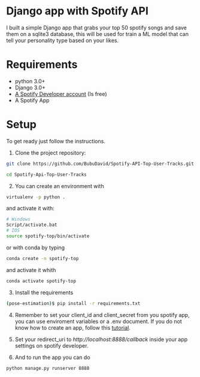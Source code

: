 # Django app with Spotify API
I built a simple Django app that grabs your top 50 spotify songs and save them on a sqlite3 database, this will be used for train a ML model that can tell your personality type based on your likes.

# Requirements
- python 3.0+
- Django 3.0+
- [A Spotify Developer account](https://developer.spotify.com/) (Is free)
- A Spotify App

# Setup
To get ready just follow the instructions.

1. Clone the project repository:
```bash
git clone https://github.com/BubuDavid/Spotify-API-Top-User-Tracks.git

cd Spotify-Api-Top-User-Tracks
```

2. You can create an environment with 
```bash
virtualenv -p python .
```
and activate it with:
```bash
# Windows
Script/activate.bat
# IOS
source spotify-top/bin/activate
```
or with conda by typing
```bash
conda create -n spotify-top
```

and activate it whith
```bash
conda activate spotify-top
```

3. Install the requirements
```bash
(pose-estimation)$ pip install -r requirements.txt
```

4. Remember to set your client_id and client_secret from you spotify app, you can use enviroment variables or a .env document. 
If you do not know how to create an app, follow this [tutorial](https://developer.spotify.com/documentation/general/guides/app-settings/).

5. Set your redirect_uri to _http://localhost:8888/callback_ inside your app settings on spotify developer.

5. And to run the app you can do
```bash
python manage.py runserver 8888
```